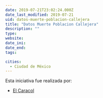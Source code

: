 ```yaml
---
date: 2019-07-21T23:02:24.000Z
date_last_modified: 2019-07-21
uid: datos-muerte-poblacion-callejera
title: "Datos Muerte Poblacion Callejera"
description: ""
type: 
website: 
date_ini: 
date_end: 
tags:

cities: 
  - Ciudad de México
---
```


Esta iniciativa fue realizada por:

- [El Caracol](/organizaciones/el-caracol)

